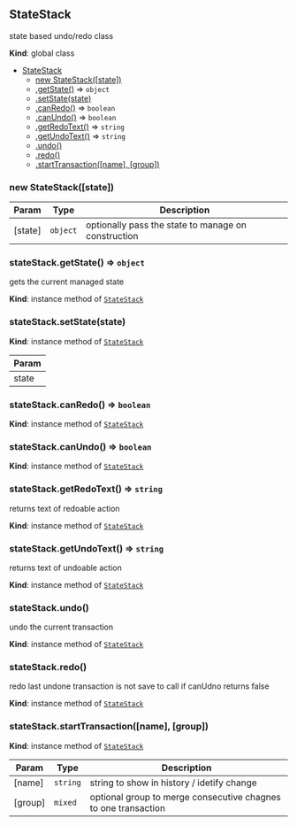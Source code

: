 <a name="StateStack"></a>

## StateStack
state based undo/redo class

**Kind**: global class  

* [StateStack](#StateStack)
    * [new StateStack([state])](#new_StateStack_new)
    * [.getState()](#StateStack+getState) ⇒ <code>object</code>
    * [.setState(state)](#StateStack+setState)
    * [.canRedo()](#StateStack+canRedo) ⇒ <code>boolean</code>
    * [.canUndo()](#StateStack+canUndo) ⇒ <code>boolean</code>
    * [.getRedoText()](#StateStack+getRedoText) ⇒ <code>string</code>
    * [.getUndoText()](#StateStack+getUndoText) ⇒ <code>string</code>
    * [.undo()](#StateStack+undo)
    * [.redo()](#StateStack+redo)
    * [.startTransaction([name], [group])](#StateStack+startTransaction)

<a name="new_StateStack_new"></a>

### new StateStack([state])

| Param | Type | Description |
| --- | --- | --- |
| [state] | <code>object</code> | optionally pass the state to manage on construction |

<a name="StateStack+getState"></a>

### stateStack.getState() ⇒ <code>object</code>
gets the current managed state

**Kind**: instance method of [<code>StateStack</code>](#StateStack)  
<a name="StateStack+setState"></a>

### stateStack.setState(state)
**Kind**: instance method of [<code>StateStack</code>](#StateStack)  

| Param |
| --- |
| state | 

<a name="StateStack+canRedo"></a>

### stateStack.canRedo() ⇒ <code>boolean</code>
**Kind**: instance method of [<code>StateStack</code>](#StateStack)  
<a name="StateStack+canUndo"></a>

### stateStack.canUndo() ⇒ <code>boolean</code>
**Kind**: instance method of [<code>StateStack</code>](#StateStack)  
<a name="StateStack+getRedoText"></a>

### stateStack.getRedoText() ⇒ <code>string</code>
returns text of redoable action

**Kind**: instance method of [<code>StateStack</code>](#StateStack)  
<a name="StateStack+getUndoText"></a>

### stateStack.getUndoText() ⇒ <code>string</code>
returns text of undoable action

**Kind**: instance method of [<code>StateStack</code>](#StateStack)  
<a name="StateStack+undo"></a>

### stateStack.undo()
undo the current transaction

**Kind**: instance method of [<code>StateStack</code>](#StateStack)  
<a name="StateStack+redo"></a>

### stateStack.redo()
redo last undone transaction
is not save to call if canUdno returns false

**Kind**: instance method of [<code>StateStack</code>](#StateStack)  
<a name="StateStack+startTransaction"></a>

### stateStack.startTransaction([name], [group])
**Kind**: instance method of [<code>StateStack</code>](#StateStack)  

| Param | Type | Description |
| --- | --- | --- |
| [name] | <code>string</code> | string to show in history / idetify change |
| [group] | <code>mixed</code> | optional group to merge consecutive chagnes to one transaction |

